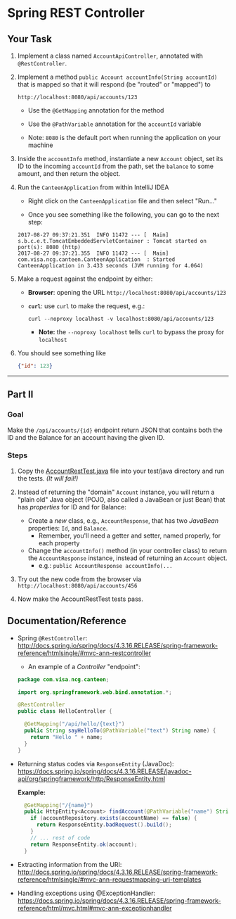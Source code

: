 # Spring REST Controller

## Your Task

1. Implement a class named `AccountApiController`, annotated with `@RestController`.
 
2. Implement a method `public Account accountInfo(String accountId)` that is mapped so that it will respond (be "routed" or "mapped") to

    ```
    http://localhost:8080/api/accounts/123
    ``` 

    * Use the `@GetMapping` annotation for the method
    
    * Use the `@PathVariable` annotation for the `accountId` variable
    
    * Note: `8080` is the default port when running the application on your machine

1. Inside the `accountInfo` method, instantiate a new `Account` object, set its ID to the incoming `accountId` from the path, set the `balance` to some amount, and then return the object.

1. Run the `CanteenApplication` from within IntelliJ IDEA
   * Right click on the `CanteenApplication` file and then select "Run..."
 
   * Once you see something like the following, you can go to the next step:

   ```
   2017-08-27 09:37:21.351  INFO 11472 --- [  Main] s.b.c.e.t.TomcatEmbeddedServletContainer : Tomcat started on port(s): 8080 (http)
   2017-08-27 09:37:21.355  INFO 11472 --- [  Main] com.visa.ncg.canteen.CanteenApplication  : Started CanteenApplication in 3.433 seconds (JVM running for 4.064)
   ```

1. Make a request against the endpoint by either:
 
    * **Browser**: opening the URL `http://localhost:8080/api/accounts/123`

    * **`curl`**: use `curl` to make the request, e.g.:
      ```
      curl --noproxy localhost -v localhost:8080/api/accounts/123
      ```

      * **Note:** the `--noproxy localhost` tells `curl` to bypass the proxy for `localhost`

1. You should see something like

    ```json
    {"id": 123}
    ```

----

## Part II

### Goal

Make the `/api/accounts/{id}` endpoint return JSON that contains both the ID and the Balance for an account having the given ID.

### Steps

1. Copy the [AccountRestTest.java](https://github.com/ted-ncg/labs/blob/master/AccountRestTest.java) file into your test/java directory and run the tests. *(It will fail!)*  

1. Instead of returning the "domain" `Account` instance, you will return a "plain old" Java object (POJO, also called a JavaBean or just Bean) that has *properties* for ID and for Balance:

   * Create a *new* class, e.g., `AccountResponse`, that has two *JavaBean* properties: `Id`, and `Balance`.
     * Remember, you'll need a getter and setter, named properly, for each property
   * Change the `accountInfo()` method (in your controller class) to return the `AccountResponse` instance, instead of returning an `Account` object.
     * e.g.: `public AccountResponse accountInfo(...`

1. Try out the new code from the browser via `http://localhost:8080/api/accounts/456`

1. Now make the AccountRestTest tests pass.

## Documentation/Reference

* Spring `@RestController`: http://docs.spring.io/spring/docs/4.3.16.RELEASE/spring-framework-reference/htmlsingle/#mvc-ann-restcontroller

  * An example of a *Controller* "endpoint":
  
  ```java
  package com.visa.ncg.canteen;
  
  import org.springframework.web.bind.annotation.*;
  
  @RestController
  public class HelloController {
  
    @GetMapping("/api/hello/{text}")
    public String sayHelloTo(@PathVariable("text") String name) {
      return "Hello " + name;
    }
  }  
  ```

* Returning status codes via `ResponseEntity` (JavaDoc): https://docs.spring.io/spring/docs/4.3.16.RELEASE/javadoc-api/org/springframework/http/ResponseEntity.html

  **Example:**

  ```java
    @GetMapping("/{name}")
    public HttpEntity<Account> findAccount(@PathVariable("name") String accountName) {
      if (accountRepository.exists(accountName) == false) {
        return ResponseEntity.badRequest().build();
      }
      // ... rest of code
      return ResponseEntity.ok(account);
    }

  ```

* Extracting information from the URI: http://docs.spring.io/spring/docs/4.3.16.RELEASE/spring-framework-reference/htmlsingle/#mvc-ann-requestmapping-uri-templates

* Handling exceptions using @ExceptionHandler: https://docs.spring.io/spring/docs/4.3.16.RELEASE/spring-framework-reference/html/mvc.html#mvc-ann-exceptionhandler